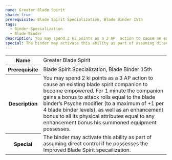```yaml
---
name: Greater Blade Spirit
share: true
prerequisite: Blade Spirit Specialization, Blade Binder 15th
tags:
  - Binder-Specialization
  - Blade-Binder
description: You may spend 2 ki points as a 3 AP  action to cause an existing blade spirit companion to become empowered. For 1 minute the companion gains a bonus to attack rolls equal to the blade binder’s Psyche modifier (to a maximum of +1 per 4 blade binder levels), as well as an enhancement bonus to all its physical attributes equal to any enhancement bonus his summoned equipment possesses.
special: The binder may activate this ability as part of assuming direct control if he possesses the Improved Blade Spirit specailization.
---
```


<p><span style="overflow-x: auto;"><table><tbody><tr><th>Name</th><td>Greater Blade Spirit</td></tr><tr><th>Prerequisite</th><td>Blade Spirit Specialization, Blade Binder 15th</td></tr><tr><th>Description</th><td>You may spend 2 ki points as a 3 AP  action to cause an existing blade spirit companion to become empowered. For 1 minute the companion gains a bonus to attack rolls equal to the blade binder’s Psyche modifier (to a maximum of +1 per 4 blade binder levels), as well as an enhancement bonus to all its physical attributes equal to any enhancement bonus his summoned equipment possesses.</td></tr><tr><th>Special</th><td>The binder may activate this ability as part of assuming direct control if he possesses the Improved Blade Spirit specailization.</td></tr></tbody></table></span></p>